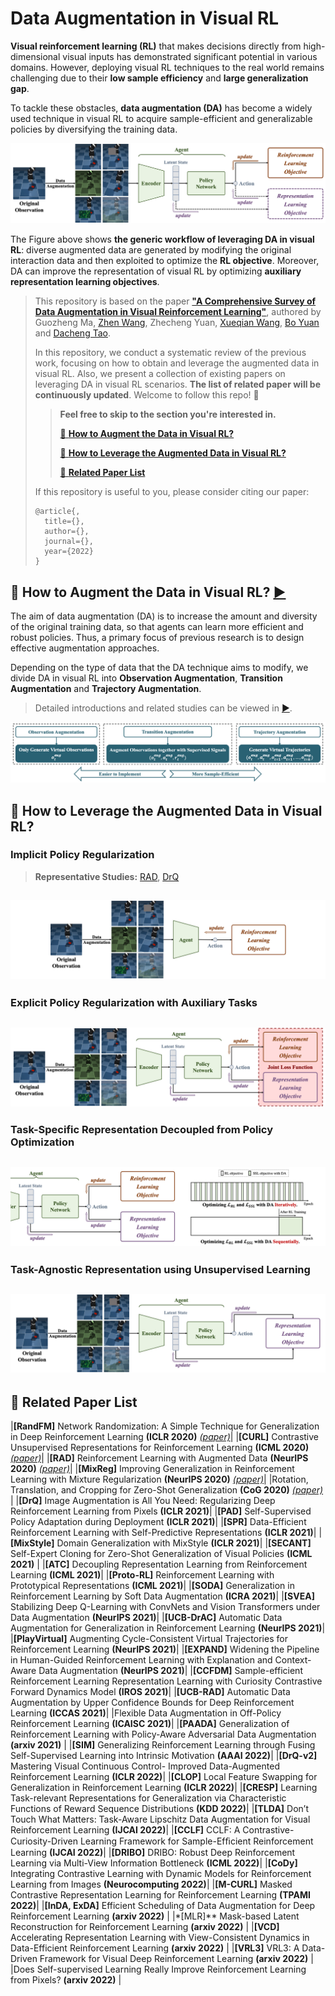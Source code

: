# Data Augmentation in Visual RL

**Visual reinforcement learning (RL)** that makes decisions directly from high-dimensional visual inputs has demonstrated significant potential in various domains. However, deploying visual RL techniques to the real world remains challenging due to their **low sample efficiency** and **large generalization gap**. 

To tackle these obstacles, **data augmentation (DA)** has become a widely used technique in visual RL to acquire sample-efficient and generalizable policies by diversifying the training data.

![DA in visual RL](https://github.com/Guozheng-Ma/DA-in-visualRL/blob/c6057fb0b4c6461e2c122c60403aab21479b689e/Image/DA%20in%20visual%20RL.png)

The Figure above shows **the generic workflow of leveraging DA in visual RL**: diverse augmented data are generated by modifying the original interaction data and then exploited to optimize the **RL objective**. Moreover, DA can improve the representation of visual RL by optimizing **auxiliary representation learning objectives**.

> This repository is based on the paper [**"A Comprehensive Survey of Data Augmentation in Visual Reinforcement Learning"**](), authored by Guozheng Ma, [Zhen Wang](https://zhenwang.site/), Zhecheng Yuan, [Xueqian Wang](https://scholar.google.com/citations?user=h9dN_ykAAAAJ&hl=zh-CN), [Bo Yuan](https://scholar.google.com/citations?hl=zh-CN&user=FMiooBoAAAAJ) and [Dacheng Tao](https://scholar.google.com/citations?user=RwlJNLcAAAAJ&hl=zh-CN).
> 
> In this repository, we conduct a systematic review of the previous work, focusing on how to obtain and leverage the augmented data in visual RL.
> Also, we present a collection of existing papers on leveraging DA in visual RL scenarios.
> **The list of related paper will be continuously updated**.
> Welcome to follow this repo! :bookmark:
> 
>>**Feel free to skip to the section you're interested in.**
>>
>>[:round_pushpin: **How to Augment the Data in Visual RL?**](#1)
>>
>>[:triangular_flag_on_post: **How to Leverage the Augmented Data in Visual RL?**](#2)
>>
>>[:page_facing_up: **Related Paper List**](#3)
>
>If this repository is useful to you, please consider citing our paper:
>```
>@article{,
>   title={},
>   author={},
>   journal={},
>   year={2022}
>}
>```


<div id="1" >

## :round_pushpin: How to Augment the Data in Visual RL? [:arrow_forward:](https://github.com/Guozheng-Ma/DA-in-visualRL/blob/780577cfbdbf3aba1e304ca81774cd5af6de857c/How%20to%20Augment.md)
  

The aim of data augmentation (DA) is to increase the amount and diversity of the original training data, so that agents can learn more efficient and robust policies. Thus, a primary focus of previous research is to design effective augmentation approaches.

Depending on the type of data that the DA technique aims to modify, we divide DA in visual RL into **Observation Augmentation**, **Transition Augmentation** and **Trajectory Augmentation**.
  
> Detailed introductions and related studies can be viewed in [:arrow_forward:](https://github.com/Guozheng-Ma/DA-in-visualRL/blob/780577cfbdbf3aba1e304ca81774cd5af6de857c/How%20to%20Augment.md).

![How to Augment the Data in Visual RL?](https://github.com/Guozheng-Ma/DA-in-visualRL/blob/0da3b5a872e6c93d82afbccd56cd52a0a2db8df3/Image/How%20To%20Aug%20the%20data.png)

<div id="2" >

## :triangular_flag_on_post: How to Leverage the Augmented Data in Visual RL?

 
### Implicit Policy Regularization

> **Representative Studies:** [RAD](), [DrQ]()

![Implicit Policy Regularization](https://github.com/Guozheng-Ma/DA-in-visualRL/blob/f516f033684dc7a9b353f3779a15271c232581e7/Image/Implicit%20Policy%20Regularization.png)
-----

### Explicit Policy Regularization with Auxiliary Tasks
![Explicit Policy Regularization with Auxiliary Tasks](https://github.com/Guozheng-Ma/DA-in-visualRL/blob/f516f033684dc7a9b353f3779a15271c232581e7/Image/Explicit%20Policy%20Regularization%20with%20Auxiliary%20Tasks.png)
----
  
### Task-Specific Representation Decoupled from Policy Optimization
![Task-Specific Representation Decoupled from Policy Optimization](https://github.com/Guozheng-Ma/DA-in-visualRL/blob/f516f033684dc7a9b353f3779a15271c232581e7/Image/Task-Specific%20Representation%20Decoupled%20from%20Policy%20Optimization.png)
----
  
### Task-Agnostic Representation using Unsupervised Learning
![Task-Agnostic Representation using Unsupervised Learning](https://github.com/Guozheng-Ma/DA-in-visualRL/blob/f516f033684dc7a9b353f3779a15271c232581e7/Image/Task-Agnostic%20Representation%20using%20Unsupervised%20Learning.png)
----
  
<div id="3" >

## :page_facing_up: Related Paper List 

|**[RandFM]** Network Randomization: A Simple Technique for Generalization in Deep Reinforcement Learning **(ICLR 2020)** [*(paper)*](http://proceedings.mlr.press/v119/laskin20a.html)|
|**[CURL]** Contrastive Unsupervised Representations for Reinforcement Learning **(ICML 2020)** [*(paper)*](https://ieeexplore.ieee.org/abstract/document/9231907)|
|**[RAD]** Reinforcement Learning with Augmented Data **(NeurIPS 2020)** [*(paper)*](https://ieeexplore.ieee.org/abstract/document/9231907)|
|**[MixReg]** Improving Generalization in Reinforcement Learning with Mixture Regularization **(NeurIPS 2020)** [*(paper)*](https://ieeexplore.ieee.org/abstract/document/9231907)|
|Rotation, Translation, and Cropping for Zero-Shot Generalization **(CoG 2020)** [*(paper)*](https://ieeexplore.ieee.org/abstract/document/9231907) |
|**[DrQ]** Image Augmentation is All You Need: Regularizing Deep Reinforcement Learning from Pixels **(ICLR 2021)**|
|**[PAD]** Self-Supervised Policy Adaptation during Deployment **(ICLR 2021)**|
|**[SPR]** Data-Efficient Reinforcement Learning with Self-Predictive Representations **(ICLR 2021)**|
|**[MixStyle]** Domain Generalization with MixStyle **(ICLR 2021)**|
|**[SECANT]** Self-Expert Cloning for Zero-Shot Generalization of Visual Policies **(ICML 2021)** |
|**[ATC]** Decoupling Representation Learning from Reinforcement Learning **(ICML 2021)**|
|**[Proto-RL]** Reinforcement Learning with Prototypical Representations **(ICML 2021)**|
|**[SODA]** Generalization in Reinforcement Learning by Soft Data Augmentation **(ICRA 2021)**|
|**[SVEA]** Stabilizing Deep Q-Learning with ConvNets and Vision Transformers under Data Augmentation **(NeurIPS 2021)**|
|**[UCB-DrAC]** Automatic Data Augmentation for Generalization in Reinforcement Learning **(NeurIPS 2021)**|
|**[PlayVirtual]** Augmenting Cycle-Consistent Virtual Trajectories for Reinforcement Learning **(NeurIPS 2021)**|
|**[EXPAND]** Widening the Pipeline in Human-Guided Reinforcement Learning with Explanation and Context-Aware Data Augmentation **(NeurIPS 2021)**|
|**[CCFDM]** Sample-efficient Reinforcement Learning Representation Learning with Curiosity Contrastive Forward Dynamics Model **(IROS 2021)**|
|**[UCB-RAD]** Automatic Data Augmentation by Upper Confidence Bounds for Deep Reinforcement Learning **(ICCAS 2021)**|
|Flexible Data Augmentation in Off-Policy Reinforcement Learning **(ICAISC 2021)**|
|**[PAADA]** Generalization of Reinforcement Learning with Policy-Aware Adversarial Data Augmentation **(arxiv 2021)** |
|**[SIM]** Generalizing Reinforcement Learning through Fusing Self-Supervised Learning into Intrinsic Motivation **(AAAI 2022)**|
|**[DrQ-v2]** Mastering Visual Continuous Control- Improved Data-Augmented Reinforcement Learning **(ICLR 2022)**|
|**[CLOP]** Local Feature Swapping for Generalization in Reinforcement Learning **(ICLR 2022)**|
|**[CRESP]** Learning Task-relevant Representations for Generalization via Characteristic Functions of Reward Sequence Distributions **(KDD 2022)**|
|**[TLDA]** Don’t Touch What Matters: Task-Aware Lipschitz Data Augmentation for Visual Reinforcement Learning **(IJCAI 2022)**|
|**[CCLF]** CCLF: A Contrastive-Curiosity-Driven Learning Framework for Sample-Efﬁcient Reinforcement Learning **(IJCAI 2022)**|
|**[DRIBO]** DRIBO: Robust Deep Reinforcement Learning via Multi-View Information Bottleneck **(ICML 2022)**|
|**[CoDy]** Integrating Contrastive Learning with Dynamic Models for Reinforcement Learning from Images **(Neurocomputing 2022)**|
|**[M-CURL]** Masked Contrastive Representation Learning for Reinforcement Learning **(TPAMI 2022)**|
|**[InDA, ExDA]** Efficient Scheduling of Data Augmentation for Deep Reinforcement Learning **(arxiv 2022)** |
|*[MLR]** Mask-based Latent Reconstruction for Reinforcement Learning **(arxiv 2022)** |
|**[VCD]** Accelerating Representation Learning with View-Consistent Dynamics in Data-Efficient Reinforcement Learning **(arxiv 2022)** |
|**[VRL3]** VRL3: A Data-Driven Framework for Visual Deep Reinforcement Learning **(arxiv 2022)** |
|Does Self-supervised Learning Really Improve Reinforcement Learning from Pixels? **(arxiv 2022)** |



